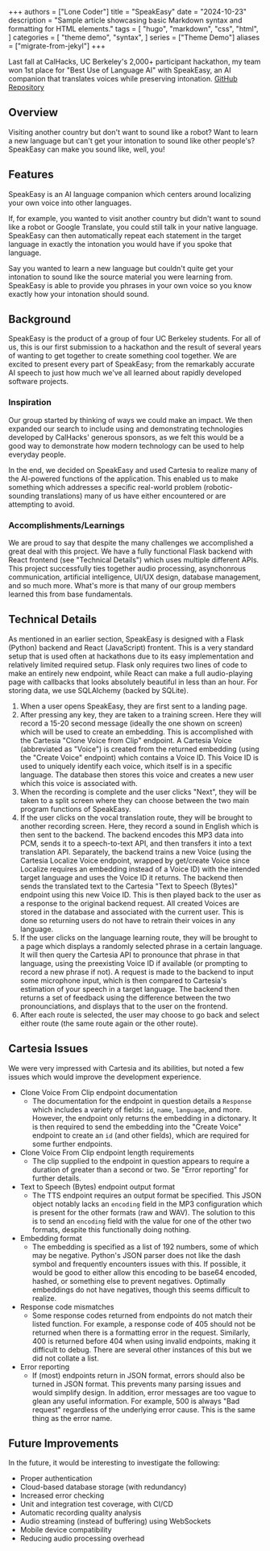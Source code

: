 +++
authors = ["Lone Coder"]
title = "SpeakEasy"
date = "2024-10-23"
description = "Sample article showcasing basic Markdown syntax and formatting for HTML elements."
tags = [
    "hugo",
    "markdown",
    "css",
    "html",
]
categories = [
    "theme demo",
    "syntax",
]
series = ["Theme Demo"]
aliases = ["migrate-from-jekyl"]
+++

Last fall at CalHacks, UC Berkeley's 2,000+ participant hackathon, my team won 1st place for "Best Use of Language AI" with SpeakEasy, an AI companion that translates voices while preserving intonation. [GitHub Repository][ghlink]

## Overview

Visiting another country but don't want to sound like a robot? Want to learn a new language but can't get your intonation to sound like other people's? SpeakEasy can make you sound like, well, you!

## Features

SpeakEasy is an AI language companion which centers around localizing your own voice into other languages.

If, for example, you wanted to visit another country but didn't want to sound like a robot or Google Translate, you could still talk in your native language. SpeakEasy can then automatically repeat each statement in the target language in exactly the intonation you would have if you spoke that language.

Say you wanted to learn a new language but couldn't quite get your intonation to sound like the source material you were learning from. SpeakEasy is able to provide you phrases in your own voice so you know exactly how your intonation should sound.

## Background

SpeakEasy is the product of a group of four UC Berkeley students. For all of us, this is our first submission to a hackathon and the result of several years of wanting to get together to create something cool together. We are excited to present every part of SpeakEasy; from the remarkably accurate AI speech to just how much we've all learned about rapidly developed software projects.

### Inspiration

Our group started by thinking of ways we could make an impact. We then expanded our search to include using and demonstrating technologies developed by CalHacks' generous sponsors, as we felt this would be a good way to demonstrate how modern technology can be used to help everyday people.

In the end, we decided on SpeakEasy and used Cartesia to realize many of the AI-powered functions of the application. This enabled us to make something which addresses a specific real-world problem (robotic-sounding translations) many of us have either encountered or are attempting to avoid.

### Accomplishments/Learnings

We are proud to say that despite the many challenges we accomplished a great deal with this project. We have a fully functional Flask backend with React frontend (see "Technical Details") which uses multiple different APIs. This project successfully ties together audio processing, asynchonrous communication, artificial intelligence, UI/UX design, database management, and so much more. What's more is that many of our group members learned this from base fundamentals.

## Technical Details

As mentioned in an earlier section, SpeakEasy is designed with a Flask (Python) backend and React (JavaScript) frontent. This is a very standard setup that is used often at hackathons due to its easy implementation and relatively limited required setup. Flask only requires two lines of code to make an entirely new endpoint, while React can make a full audio-playing page with callbacks that looks absolutely beautiful in less than an hour. For storing data, we use SQLAlchemy (backed by SQLite).

1. When a user opens SpeakEasy, they are first sent to a landing page.
2. After pressing any key, they are taken to a training screen. Here they will record a 15-20 second message (ideally the one shown on screen) which will be used to create an embedding. This is accomplished with the Cartesia "Clone Voice from Clip" endpoint. A Cartesia Voice (abbreviated as "Voice") is created from the returned embedding (using the "Create Voice" endpoint) which contains a Voice ID. This Voice ID is used to uniquely identify each voice, which itself is in a specific language. The database then stores this voice and creates a new user which this voice is associated with.
3. When the recording is complete and the user clicks "Next", they will be taken to a split screen where they can choose between the two main program functions of SpeakEasy.
4. If the user clicks on the vocal translation route, they will be brought to another recording screen. Here, they record a sound in English which is then sent to the backend. The backend encodes this MP3 data into PCM, sends it to a speech-to-text API, and then transfers it into a text translation API. Separately, the backend trains a new Voice (using the Cartesia Localize Voice endpoint, wrapped by get/create Voice since Localize requires an embedding instead of a Voice ID) with the intended target language and uses the Voice ID it returns. The backend then sends the translated text to the Cartesia "Text to Speech (Bytes)" endpoint using this new Voice ID. This is then played back to the user as a response to the original backend request. All created Voices are stored in the database and associated with the current user. This is done so returning users do not have to retrain their voices in any language.
5. If the user clicks on the language learning route, they will be brought to a page which displays a randomly selected phrase in a certain language. It will then query the Cartesia API to pronounce that phrase in that language, using the preexisting Voice ID if available (or prompting to record a new phrase if not). A request is made to the backend to input some microphone input, which is then compared to Cartesia's estimation of your speech in a target language. The backend then returns a set of feedback using the difference between the two pronounciations, and displays that to the user on the frontend.
6. After each route is selected, the user may choose to go back and select either route (the same route again or the other route).

## Cartesia Issues

We were very impressed with Cartesia and its abilities, but noted a few issues which would improve the development experience.

- Clone Voice From Clip endpoint documentation
    - The documentation for the endpoint in question details a `Response` which includes a variety of fields: `id`, `name`, `language`, and more. However, the endpoint only returns the embedding in a dictonary. It is then required to send the embedding into the "Create Voice" endpoint to create an `id` (and other fields), which are required for some further endpoints.
- Clone Voice From Clip endpoint length requirements
    - The clip supplied to the endpoint in question appears to require a duration of greater than a second or two. Se "Error reporting" for further details.
- Text to Speech (Bytes) endpoint output format
    - The TTS endpoint requires an output format be specified. This JSON object notably lacks an `encoding` field in the MP3 configuration which is present for the other formats (raw and WAV). The solution to this is to send an `encoding` field with the value for one of the other two formats, despite this functionally doing nothing.
- Embedding format
    - The embedding is specified as a list of 192 numbers, some of which may be negative. Python's JSON parser does not like the dash symbol and frequently encounters issues with this. If possible, it would be good to either allow this encoding to be base64 encoded, hashed, or something else to prevent negatives. Optimally embeddings do not have negatives, though this seems difficult to realize.
- Response code mismatches
    - Some response codes returned from endpoints do not match their listed function. For example, a response code of 405 should not be returned when there is a formatting error in the request. Similarly, 400 is returned before 404 when using invalid endpoints, making it difficult to debug. There are several other instances of this but we did not collate a list.
- Error reporting
    - If (most) endpoints return in JSON format, errors should also be turned in JSON format. This prevents many parsing issues and would simplify design. In addition, error messages are too vague to glean any useful information. For example, 500 is always "Bad request" regardless of the underlying error cause. This is the same thing as the error name.

## Future Improvements

In the future, it would be interesting to investigate the following:
- Proper authentication
- Cloud-based database storage (with redundancy)
- Increased error checking
- Unit and integration test coverage, with CI/CD
- Automatic recording quality analysis
- Audio streaming (instead of buffering) using WebSockets
- Mobile device compatibility
- Reducing audio processing overhead

[ghlink]: https://github.com/Boomaa23/speak-easy